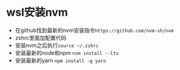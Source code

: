 # wsl安装nvm

- 在github找到最新的nvm安装指令`https://github.com/nvm-sh/nvm`
- zshrc里面加配置代码
- 安装nvm之后执行`source ~/.zshrc`
- 安装最新的node和npm `nvm install --lts`
- 安装最新的yarn `npm install -g yarn`